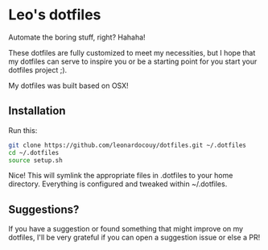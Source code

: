 # Leo's dotfiles

Automate the boring stuff, right? Hahaha!

These dotfiles are fully customized to meet my necessities, but I hope that my dotfiles can serve to inspire you or be a starting point for you start your dotfiles project ;).

My dotfiles was built based on OSX!

## Installation

Run this:

```bash
git clone https://github.com/leonardocouy/dotfiles.git ~/.dotfiles
cd ~/.dotfiles
source setup.sh
```

Nice! This will symlink the appropriate files in .dotfiles to your home directory. Everything is configured and tweaked within ~/.dotfiles.

## Suggestions?

If you have a suggestion or found something that might improve on my dotfiles, I'll be very grateful if you can open a suggestion issue or else a PR!
